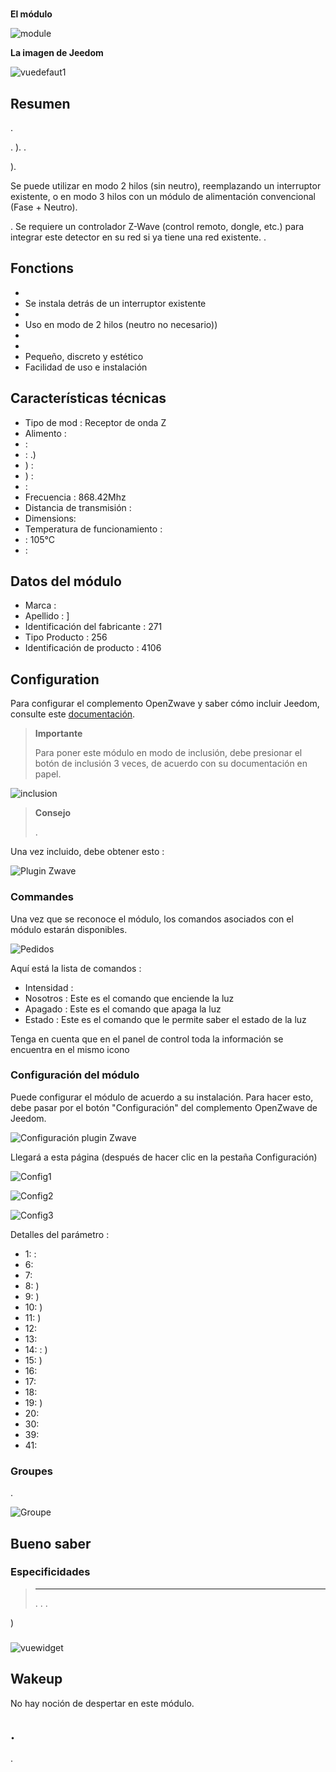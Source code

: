 # 

**El módulo**

![module](images/fibaro.fgd211/module.jpg)

**La imagen de Jeedom**

![vuedefaut1](images/fibaro.fgd211/vuedefaut1.jpg)

## Resumen

.

. ). .

).

Se puede utilizar en modo 2 hilos (sin neutro), reemplazando un interruptor existente, o en modo 3 hilos con un módulo de alimentación convencional (Fase + Neutro).

. Se requiere un controlador Z-Wave (control remoto, dongle, etc.) para integrar este detector en su red si ya tiene una red existente. .

## Fonctions

-   
-   Se instala detrás de un interruptor existente
-   
-   Uso en modo de 2 hilos (neutro no necesario))
-   
-   
-   Pequeño, discreto y estético
-   Facilidad de uso e instalación

## Características técnicas

-   Tipo de mod : Receptor de onda Z
-   Alimento : 
-    : 
-    : .)
-   ) : 
-   ) : 
-    : 
-   Frecuencia : 868.42Mhz
-   Distancia de transmisión : 
-   Dimensions: 
-   Temperatura de funcionamiento : 
-    : 105°C
-    : 

## Datos del módulo

-   Marca : 
-   Apellido : ]
-   Identificación del fabricante : 271
-   Tipo Producto : 256
-   Identificación de producto : 4106

## Configuration

Para configurar el complemento OpenZwave y saber cómo incluir Jeedom, consulte este [documentación](https://doc.jeedom.com/es_ES/plugins/automation%20protocol/openzwave/).

> **Importante**
>
> Para poner este módulo en modo de inclusión, debe presionar el botón de inclusión 3 veces, de acuerdo con su documentación en papel.

![inclusion](images/fibaro.fgd211/inclusion.jpg)

> **Consejo**
>
> .

Una vez incluido, debe obtener esto :

![Plugin Zwave](images/fibaro.fgd211/information.jpg)

### Commandes

Una vez que se reconoce el módulo, los comandos asociados con el módulo estarán disponibles.

![Pedidos](images/fibaro.fgd211/commandes.jpg)

Aquí está la lista de comandos :

-   Intensidad : 
-   Nosotros : Este es el comando que enciende la luz
-   Apagado : Este es el comando que apaga la luz
-   Estado : Este es el comando que le permite saber el estado de la luz

Tenga en cuenta que en el panel de control toda la información se encuentra en el mismo icono

### Configuración del módulo

Puede configurar el módulo de acuerdo a su instalación. Para hacer esto, debe pasar por el botón "Configuración" del complemento OpenZwave de Jeedom.

![Configuración plugin Zwave](images/plugin/bouton_configuration.jpg)

Llegará a esta página (después de hacer clic en la pestaña Configuración)

![Config1](images/fibaro.fgd211/config1.jpg)

![Config2](images/fibaro.fgd211/config2.jpg)

![Config3](images/fibaro.fgd211/config3.jpg)

Detalles del parámetro :

-   1:  : 
-   6: 
-   7: 
-   8: )
-   9: )
-   10: )
-   11: )
-   12: 
-   13: 
-   14:  : )
-   15: )
-   16: 
-   17: 
-   18: 
-   19: )
-   20: 
-   30: 
-   39: 
-   41: 

### Groupes

.

![Groupe](images/fibaro.fgd211/groupe.jpg)

## Bueno saber

### Especificidades

> ****
>
> . . .

)

### 

![vuewidget](images/fibaro.fgd211/vuewidget.jpg)

## Wakeup

No hay noción de despertar en este módulo.

## .

.
